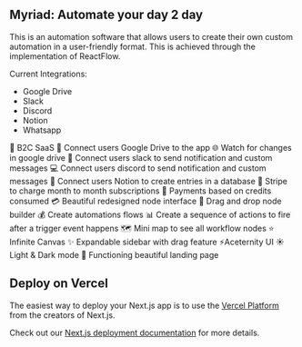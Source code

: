 ## Myriad: Automate your day 2 day

This is an automation software that allows users to create their own custom automation in a user-friendly format. This is achieved through the implementation of ReactFlow.



Current Integrations:
- Google Drive
- Slack
- Discord
- Notion
- Whatsapp

🤯 B2C SaaS
🏢 Connect users Google Drive to the app
🌐 Watch for changes in google drive
🚀 Connect users slack to send notification and custom messages
💻 Connect users discord to send notification and custom messages
🔄 Connect users Notion to create entries in a database
🛒 Stripe to charge month to month subscriptions 
🔐 Payments based on credits consumed
💳 Beautiful redesigned node interface
🚨 Drag and drop node builder
💰 Create automations flows
📊 Create a sequence of actions to fire after a trigger event happens
🗺️ Mini map to see all workflow nodes
⭐️ Infinite Canvas
✨ Expandable sidebar with drag feature
⚡️Aceternity UI
☀️ Light & Dark mode
📄 Functioning beautiful landing page



## Deploy on Vercel

The easiest way to deploy your Next.js app is to use the [Vercel Platform](https://vercel.com/new?utm_medium=default-template&filter=next.js&utm_source=create-next-app&utm_campaign=create-next-app-readme) from the creators of Next.js.

Check out our [Next.js deployment documentation](https://nextjs.org/docs/deployment) for more details.
